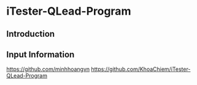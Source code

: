 # iTester-QLead-Program
## Introduction
## Input Information
https://github.com/minhhoangvn
https://github.com/KhoaChiem/iTester-QLead-Program